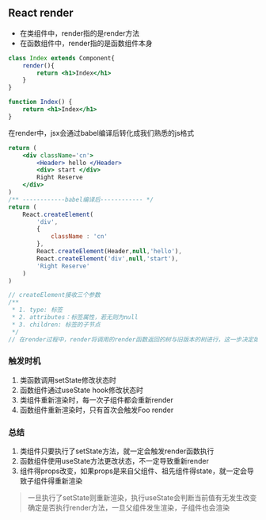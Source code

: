 ## React render
- 在类组件中，render指的是render方法
- 在函数组件中，render指的是函数组件本身

```jsx
class Index extends Component{
    render(){
        return <h1>Index</h1>
    }
}

function Index() {
    return <h1>Index</h1>
}
```

在render中，jsx会通过babel编译后转化成我们熟悉的js格式
```jsx
return (
    <div className='cn'>
        <Header> hello </Header>
        <div> start </div>
        Right Reserve
    </div>
)
/** ------------babel编译后------------ */
return (
    React.createElement(
        'div',
        {
            className : 'cn'
        },
        React.createElement(Header,null,'hello'),
        React.createElement('div',null,'start'),
        'Right Reserve'
    )
)

// createElement接收三个参数
/**
 * 1. type: 标签
 * 2. attributes：标签属性，若无则为null
 * 3. children: 标签的子节点
 */
// 在render过程中，render将调用的render函数返回的树与旧版本的树进行，这一步决定如何更新Dom的必要步骤，进行diff比较，更新Dom树
```

### 触发时机
1. 类函数调用setState修改状态时
2. 函数组件通过useState hook修改状态时
3. 类组件重新渲染时，每一次子组件都会重新render
4. 函数组件重新渲染时，只有首次会触发Foo render

### 总结
1. 类组件只要执行了setState方法，就一定会触发render函数执行
2. 函数组件使用useState方法更改状态，不一定导致重新render
3. 组件得props改变，如果props是来自父组件、祖先组件得state，就一定会导致子组件得重新渲染

> 一旦执行了setState则重新渲染，执行useState会判断当前值有无发生改变确定是否执行render方法，一旦父组件发生渲染，子组件也会渲染